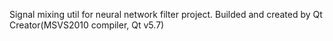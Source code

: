 Signal mixing util for neural network filter project.
Builded and created by Qt Creator(MSVS2010 compiler, Qt v5.7)
